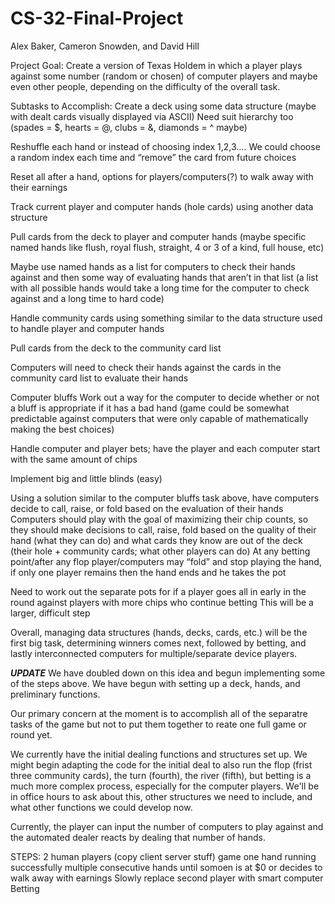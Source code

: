 # CS-32-Final-Project
Alex Baker, Cameron Snowden, and David Hill



Project Goal:
Create a version of Texas Holdem in which a player plays against some number (random or chosen) of computer players and maybe even other people, depending on the difficulty of the overall task.

Subtasks to Accomplish:
Create a deck using some data structure (maybe with dealt cards visually displayed via ASCII)
Need suit hierarchy too (spades = $, hearts = @, clubs = &, diamonds = ^ maybe)

Reshuffle each hand or instead of choosing index 1,2,3…. We could choose a random index each time and “remove” the card from future choices

Reset all after a hand, options for players/computers(?) to walk away with their earnings

Track current player and computer hands (hole cards) using another data structure

Pull cards from the deck to player and computer hands
(maybe specific named hands like flush, royal flush, straight, 4 or 3 of a kind, full house, etc)

Maybe use named hands as a list for computers to check their hands against and then some way of evaluating hands that aren’t in that list (a list with all possible hands would take a long time for the computer to check against and a long time to hard code)

Handle community cards using something similar to the data structure used to handle player and computer hands

Pull cards from the deck to the community card list

Computers will need to check their hands against the cards in the community card list to evaluate their hands

Computer bluffs
Work out a way for the computer to decide whether or not a bluff is appropriate if it has a bad hand (game could be somewhat predictable against computers that were only capable of mathematically making the best choices)

Handle computer and player bets; have the player and each computer start with the same amount of chips

Implement big and little blinds (easy)

Using a solution similar to the computer bluffs task above, have computers decide to call, raise, or fold based on the evaluation of their hands
Computers should play with the goal of maximizing their chip counts, so they should make decisions to call, raise, fold based on the quality of their hand (what they can do) and what cards they know are out of the deck (their hole + community cards; what other players can do)
At any betting point/after any flop player/computers may “fold” and stop playing the hand, if only one player remains then the hand ends and he takes the pot

Need to work out the separate pots for if a player goes all in early in the round against players with more chips who continue betting
This will be a larger, difficult step

Overall, managing data structures (hands, decks, cards, etc.) will be the first big task, determining winners comes next, followed by betting, and lastly interconnected computers for multiple/separate device players.







***UPDATE***
We have doubled down on this idea and begun implementing some of the steps above. 
We have begun with setting up a deck, hands, and preliminary functions.

Our primary concern at the moment is to accomplish all of the separatre tasks of the game but not to put them together to reate one full game or round yet. 

We currently have the initial dealing functions and structures set up. We might begin adapting the code for the initial deal to also run the flop (frist three community cards), the turn (fourth), the river (fifth), but betting is a much more complex process, especially for the computer players. We'll be in office hours to ask about this, other structures we need to include, and what other functions we could develop now.

Currently, the player can input the number of computers to play against and the automated dealer reacts by dealing that number of hands.





STEPS:
2 human players (copy client server stuff)
game
  one hand running successfully
  multiple consecutive hands until somoen is at $0 or decides to walk away with earnings
Slowly replace second player with smart computer
Betting

